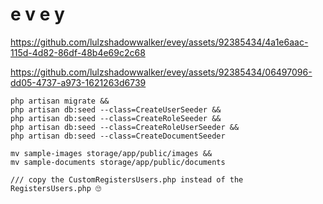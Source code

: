 # e v e y


https://github.com/lulzshadowwalker/evey/assets/92385434/4a1e6aac-115d-4d82-86df-48b4e69c2c68


https://github.com/lulzshadowwalker/evey/assets/92385434/06497096-dd05-4737-a973-1621263d6739




```
php artisan migrate &&
php artisan db:seed --class=CreateUserSeeder && 
php artisan db:seed --class=CreateRoleSeeder &&
php artisan db:seed --class=CreateRoleUserSeeder &&
php artisan db:seed --class=CreateDocumentSeeder
```

```
mv sample-images storage/app/public/images &&
mv sample-documents storage/app/public/documents
```

```
/// copy the CustomRegistersUsers.php instead of the RegistersUsers.php 🙄
```
